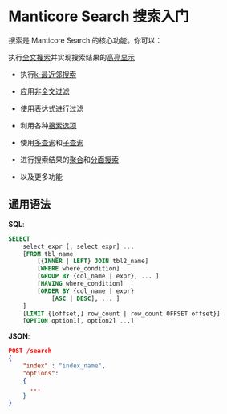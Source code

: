 # Manticore Search 搜索入门

搜索是 Manticore Search 的核心功能。你可以：



 执行[全文搜索](../Searching/Full_text_matching/Basic_usage.md#MATCH)并实现搜索结果的[高亮显示](../Searching/Highlighting.md)

* 执行[k-最近邻搜索](../Searching/KNN.md)

* 应用[非全文过滤](../Searching/Filters.md)

* 使用[表达式](../Searching/Expressions.md)进行过滤

* 利用各种[搜索选项](../Searching/Options.md)

* 使用[多查询](../Searching/Multi-queries.md)和[子查询](../Searching/Sub-selects.md)

* 进行搜索结果的[聚合](../Searching/Grouping.md)和[分面搜索](../Searching/Faceted_search.md)

* 以及更多功能



## 通用语法

**SQL**:
```sql
SELECT
    select_expr [, select_expr] ...
    [FROM tbl_name
        [{INNER | LEFT} JOIN tbl2_name]
        [WHERE where_condition]
        [GROUP BY {col_name | expr}, ... ]
        [HAVING where_condition]
        [ORDER BY {col_name | expr}
            [ASC | DESC], ... ]
    ]
    [LIMIT {[offset,] row_count | row_count OFFSET offset}]
    [OPTION option1[, option2] ...]

```

**JSON**:
```json
POST /search
{   
    "index" : "index_name",
    "options":   
    {
      ...
    }
}
```
<!-- proofread -->
